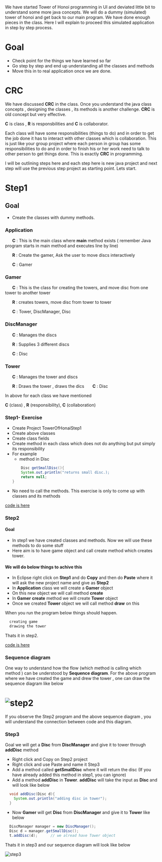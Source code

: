 We have started Tower of Honoi programming in UI and deviated little bit to understand some more java concepts. We will do a dummy (simulated) tower of honoi and get back to our main program. We have done enough pieces in the class. Here I will explain to proceed this simulated application in step by step process.

# Goal

- Check point for the things we have learned so far
- Go step by step and end up understanding all the classes and methods
- Move this in to real application once we are done.

# CRC

We have discussed **CRC** in the class. Once you understand the java class concepts , designing the classes , its methods is another challenge. **CRC** is old concept but very effective.

**C** is class , **R** is responsbilities and **C** is collaborator.

Each class will have some responsibilities (things to do) and in order to get the job done it has to interact with other classes which is collaboration. This is just like your group project where each person in group has some responsibilities to do and in order to finish his or her work need to talk to other person to get things done. This is exactly **CRC** in programming.

I will be outlining steps here and each step here is new java project and next step will use the previous step project as starting point. Lets start.

# Step1

## Goal

- Create the classes with dummy methods.

### Application

&nbsp;&nbsp;&nbsp;&nbsp;&nbsp;&nbsp;**C** : This is the main class where **main** method exists ( remember Java program starts in main method and executes line by line)

&nbsp;&nbsp;&nbsp;&nbsp;&nbsp;&nbsp;**R** : Create the gamer, Ask the user to move discs interactively

&nbsp;&nbsp;&nbsp;&nbsp;&nbsp;&nbsp;**C** : Gamer

### Gamer

&nbsp;&nbsp;&nbsp;&nbsp;&nbsp;&nbsp;**C** : This is the class for creating the towers, and move disc from one tower to another tower

&nbsp;&nbsp;&nbsp;&nbsp;&nbsp;&nbsp;**R** : creates towers, move disc from tower to tower

&nbsp;&nbsp;&nbsp;&nbsp;&nbsp;&nbsp;**C** : Tower, DiscManager, Disc

### DiscManager

&nbsp;&nbsp;&nbsp;&nbsp;&nbsp;&nbsp;**C** : Manages the discs

&nbsp;&nbsp;&nbsp;&nbsp;&nbsp;&nbsp;**R** : Supplies 3 different discs

&nbsp;&nbsp;&nbsp;&nbsp;&nbsp;&nbsp;**C** : Disc

### Tower

&nbsp;&nbsp;&nbsp;&nbsp;&nbsp;&nbsp;**C** : Manages the tower and discs

&nbsp;&nbsp;&nbsp;&nbsp;&nbsp;&nbsp;**R** : Draws the tower , draws the dics
&nbsp;&nbsp;&nbsp;&nbsp;&nbsp;&nbsp;**C** : Disc

In above for each class we have mentioned

**C** (class) , **R** (responsibility), **C** (collaboration)

### Step1- Exercise

- Create Project TowerOfHonaiStep1
- Create above classes
- Create class fields
- Create method in each class which does not do anything but put simply its responsibility
- For example
  - method in Disc
  ```java
      Disc getSmallDisc(){
      System.out.println("returns small disc.);
      return null;
  }
  ```
- No need to call the methods. This exercise is only to come up with classes and its methods

[code is here](https://github.com/sairamaj/programmingclass/tree/master/toh/Step1)

### Step2

#### Goal

- In step1 we have created classes and methods. Now we will use these methods to do some stuff
- Here aim is to have game object and call create method which creates tower.

#### We will do below things to achive this

- In Eclipse right click on **Step1** and do **Copy** and then do **Paste** where it will ask the new project name and give as **Step2**
- In **Application** class we will create a **Gamer** object
- On this new object we will call method **create**
- In **Gamer** **create** method we will create **Tower** object
- Once we created **Tower** object we will call method **draw** on this

When you run the program below things should happen.

```cmd
  creating game
  drawing the tower
```

Thats it in step2.

[code is here](https://github.com/sairamaj/programmingclass/tree/master/toh/Step2)

### Sequence diagram

One way to understand how the flow (which method is calling which method ) can be understood by **Sequence diagram**. For the above program where we have created the game and drew the tower , one can draw the sequence diagram like below

# ![step2](https://github.com/sairamaj/programmingclass/blob/master/toh/images/step2_sequence.png)

If you observe the Step2 program and the above sequence diagram , you will understand the connection between code and this diagram.

### Step3

Goal we will get a **Disc** from **DiscManager** and give it to tower through **addDisc** method

- Right click and Copy on Step2 project
- Right click and use Paste and name it Step3
- Add a method called **getSmallDisc** where it will return the disc (If you have already added this method in step1, you can ignore)
- Add a method **addDisc** in **Tower**. **addDisc** will take the input as **Disc** and will look like below

```java
  void addDisc(Disc d){
    System.out.println("adding disc in tower");
  }
```

- Now **Gamer** will get **Disc** from **DiscManager** and give it to **Tower** like below

```java
  DiscManager manager = new DiscManager();
  Disc d = manager.getSmallDisc();
  t.addDisc(d);      // we alread have Tower object
```

Thats it in step3 and our sequence diagram will look like below

![step3](https://github.com/sairamaj/programmingclass/blob/master/toh/images/step3_sequence.png)

        
      
